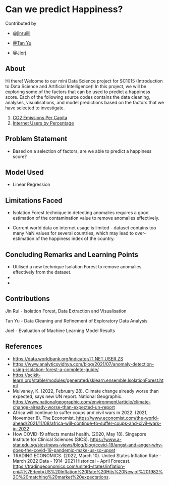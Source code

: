 # Can we predict Happiness?
Contributed by 

- [@jinruiiii](https://github.com/jinruiiii)

- [@Tan Yu](https://github.com/Tan-Yu)

- [@Jlorj](https://github.com/Jlorj)

## About
Hi there! Welcome to our mini Data Science project for SC1015 (Introduction to Data Science and Artificial Intelligence)!
In this project, we will be exploring some of the factors that can be used to predict a happiness score. 
Each of the following source codes contains the data cleaning, analyses, visualisations, and model predictions based on the factors that we have selected to investigate.

1. [CO2 Emissions Per Capita](https://github.com/Jlorj/SC1015_MiniProject/blob/main/HappinessAndInternet.ipynb)
2. [Internet Users by Percentage](https://github.com/Jlorj/SC1015_MiniProject/blob/main/HappinessandCO2.ipynb)

## Problem Statement
- Based on a selection of factors, are we able to predict a happiness score?

## Model Used
- Linear Regression

## Limitations Faced 
- Isolation Forest technique in detecting anomalies requires a good estimation of the contamination value to remove anomalies effectively. 

- Current world data on internet usage is limited - dataset contains too many NaN values for several countries, which may lead to over-estimation of the happiness index of the country.

## Concluding Remarks and Learning Points
- Utilised a new technique Isolation Forest to remove anomalies effectively from the dataset.
- 
- 


## Contributions
Jin Rui - Isolation Forest, Data Extraction and Visualisation

Tan Yu  - Data Cleaning and Refinement of Exploratory Data Analysis

Joel    - Evaluation of Machine Learning Model Results 

## References
- https://data.worldbank.org/indicator/IT.NET.USER.ZS
- https://www.analyticsvidhya.com/blog/2021/07/anomaly-detection-using-isolation-forest-a-complete-guide/
- https://scikit-learn.org/stable/modules/generated/sklearn.ensemble.IsolationForest.html
- Mulvaney, K. (2022, February 28). Climate change already worse than expected, says new UN report. National Geographic.
    https://www.nationalgeographic.com/environment/article/climate-change-already-worse-than-expected-un-report
- Africa will continue to suffer coups and civil wars in 2022. (2021, November 8). The Economist. 
    https://www.economist.com/the-world-ahead/2021/11/08/africa-will-continue-to-suffer-coups-and-civil-wars-in-2022
- How COVID-19 affects mental health. (2020, May 18). Singapore Institute for Clinical Sciences (SICS). 
    https://www.a-star.edu.sg/sics/news-views/blog/blog/covid-19/angst-and-anger-why-does-the-covid-19-pandemic-make-us-so-upset
- TRADING ECONOMICS. (2022, March 10). United States Inflation Rate - March 2022 Data - 1914–2021 Historical - April Forecast. 
    https://tradingeconomics.com/united-states/inflation-cpi#:%7E:text=US%20Inflation%20Rate%20Hits%20New,of%201982%2C%20matching%20market%20expectations.


